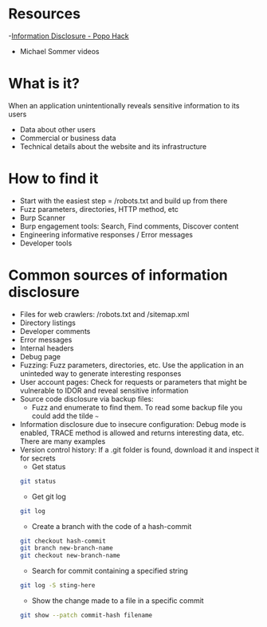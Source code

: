 # Resources
-[Information Disclosure - Popo Hack](https://www.youtube.com/playlist?list=PLzgroH3_jK2i2tux39hfaG-oDk_BSaOaI)
- Michael Sommer videos
# What is it?
When an application unintentionally reveals sensitive information to its users
- Data about other users
- Commercial or business data
- Technical details about the website and its infrastructure
# How to find it
- Start with the easiest step = /robots.txt and build up from there
- Fuzz parameters, directories, HTTP method, etc
- Burp Scanner
- Burp engagement tools: Search, Find comments, Discover content
- Engineering informative responses / Error messages
- Developer tools
# Common sources of information disclosure
- Files for web crawlers: /robots.txt and /sitemap.xml
- Directory listings
- Developer comments
- Error messages
- Internal headers
- Debug page
- Fuzzing: Fuzz parameters, directories, etc. Use the application in an uninteded way to generate interesting responses
- User account pages: Check for requests or parameters that might be vulnerable to IDOR and reveal sensitive information
- Source code disclosure via backup files:
    - Fuzz and enumerate to find them. To read some backup file you could add the tilde `~`
- Information disclosure due to insecure configuration: Debug mode is enabled, TRACE method is allowed and returns interesting data, etc. There are many examples
- Version control history: If a .git folder is found, download it and inspect it for secrets
    - Get status
    ```bash
    git status
    ```
    - Get git log
    ```bash
    git log
    ```
    - Create a branch with the code of a hash-commit
    ```bash
    git checkout hash-commit
    git branch new-branch-name
    git checkout new-branch-name
    ```
    - Search for commit containing a specified string
    ```bash
    git log -S sting-here
    ```
    - Show the change made to a file in a specific commit
    ```bash
    git show --patch commit-hash filename
    ```
